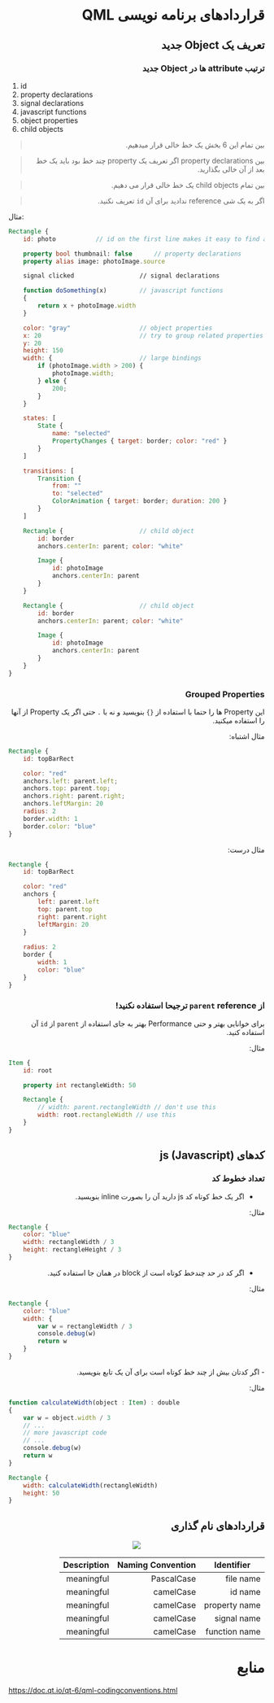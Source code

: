 <div dir="rtl">

# قراردادهای برنامه نویسی QML

## تعریف یک Object جدید

### ترتیب attribute ها در Object جدید

</div>

1. id
2. property declarations
3. signal declarations
4. javascript functions
5. object properties
6. child objects

<div dir="rtl">

> بین تمام این 6 بخش یک خط خالی قرار میدهیم.

> بین property declarations اگر تعریف یک property چند خط بود باید یک خط بعد از آن خالی بگذارید.

> بین تمام child objects یک خط خالی قرار می دهیم.

> اگر به یک شی reference ندادید برای آن `id` تعریف نکنید.

</div>

مثال:

```QML
Rectangle {
    id: photo           // id on the first line makes it easy to find an object

    property bool thumbnail: false      // property declarations
    property alias image: photoImage.source

    signal clicked                  // signal declarations

    function doSomething(x)         // javascript functions
    {
        return x + photoImage.width
    }

    color: "gray"                   // object properties
    x: 20                           // try to group related properties together
    y: 20
    height: 150
    width: {                        // large bindings
        if (photoImage.width > 200) {
            photoImage.width;
        } else {
            200;
        }
    }

    states: [
        State {
            name: "selected"
            PropertyChanges { target: border; color: "red" }
        }
    ]

    transitions: [
        Transition {
            from: ""
            to: "selected"
            ColorAnimation { target: border; duration: 200 }
        }
    ]

    Rectangle {                     // child object
        id: border
        anchors.centerIn: parent; color: "white"

        Image {
            id: photoImage
            anchors.centerIn: parent
        }
    }

    Rectangle {                     // child object
        id: border
        anchors.centerIn: parent; color: "white"

        Image {
            id: photoImage
            anchors.centerIn: parent
        }
    }
}
```

<div dir="rtl">

### Grouped Properties

این Property ها را حتما با استفاده از `{}` بنویسید و نه با `.` حتی اگر یک 
Property از آنها را استفاده میکنید.

مثال اشتباه:

</div>

```QML
Rectangle {
    id: topBarRect

    color: "red"
    anchors.left: parent.left; 
    anchors.top: parent.top; 
    anchors.right: parent.right; 
    anchors.leftMargin: 20
    radius: 2
    border.width: 1
    border.color: "blue"
}
```

<div dir="rtl">

مثال درست:

</div>

```QML
Rectangle {
    id: topBarRect

    color: "red"
    anchors {
        left: parent.left
        top: parent.top
        right: parent.right 
        leftMargin: 20
    }
    
    radius: 2
    border {
        width: 1
        color: "blue"
    }
}
```

<div dir="rtl">

### از `parent` reference ترجیحا استفاده نکنید!

برای خوانایی بهتر و حتی Performance بهتر به جای استفاده از `parent` از `id` آن استفاده کنید.

مثال:

</div>

```QML
Item {
    id: root

    property int rectangleWidth: 50

    Rectangle {
        // width: parent.rectangleWidth // don't use this
        width: root.rectangleWidth // use this
    }
}
```

<div dir="rtl">

## کدهای js (Javascript)

### تعداد خطوط کد

- اگر یک خط کوتاه کد js دارید آن را بصورت inline بنویسید.

مثال:

</div>

```QML
Rectangle { 
    color: "blue"
    width: rectangleWidth / 3
    height: rectangleHeight / 3
}
```

<div dir="rtl">

- اگر کد در حد چندخط کوتاه است از block در همان جا استفاده کنید.

مثال:

</div>

```QML
Rectangle {
    color: "blue"
    width: {
        var w = rectangleWidth / 3
        console.debug(w)
        return w
    }
}
```
<div dir="rtl">
- اگر کدتان بیش از چند خط کوتاه است برای آن یک تابع بنویسید.

مثال:

</div>

```QML
function calculateWidth(object : Item) : double
{
    var w = object.width / 3
    // ...
    // more javascript code
    // ...
    console.debug(w)
    return w
}

Rectangle {
    width: calculateWidth(rectangleWidth) 
    height: 50
}
```

<div dir="rtl">

## قراردادهای نام گذاری

<div align="center">
    <img src="./medias/naming-conventions.png">
</div>

<div align="center">

| Identifier                |         Naming Convention     |       Description     |
| ------------------------- | ----------------------------- | --------------------- |
| file name                 |           PascalCase          |       meaningful      |
| id name                   |           camelCase           |       meaningful      |
| property name             |           camelCase           |       meaningful      |
| signal name               |           camelCase           |       meaningful      |
| function name             |           camelCase           |       meaningful      |


</div>


# منابع
</div>

https://doc.qt.io/qt-6/qml-codingconventions.html